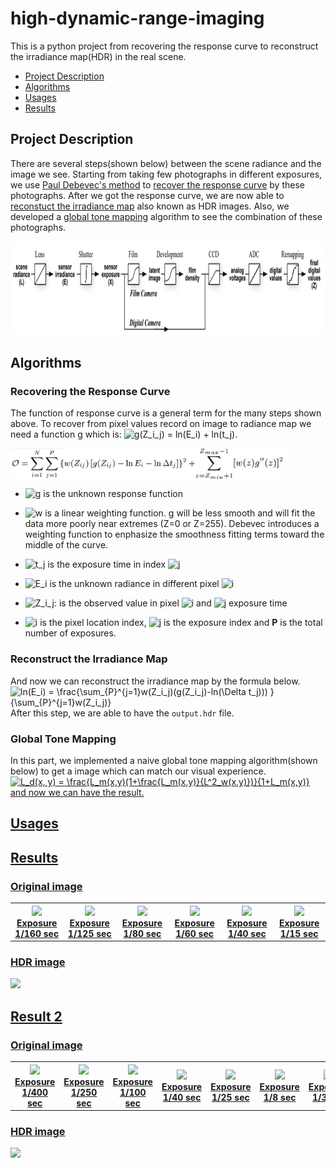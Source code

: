 # high-dynamic-range-imaging
This is a python project from recovering the response curve to reconstruct the irradiance map(HDR) in the real scene.

- [Project Description](#project-description)
- [Algorithms](#algorithms)
- [Usages](#usages)
- [Results](#results)

## Project Description
There are several steps(shown below) between the scene radiance and the image we see. Starting from taking few photographs in different exposures, we use  [Paul Debevec's method](http://www.pauldebevec.com/Research/HDR/debevec-siggraph97.pdf) to [recover the response curve](#recovering-the-response-curve) by these photographs. After we got the response curve, we are now able to [reconstuct the irradiance map](#reconstruct-the-irradiance-map) also known as HDR images. Also, we developed a [global tone mapping](#global-tone-mapping) algorithm to see the combination of these photographs.

<img src="https://github.com/qa276390/high-dynamic-range-image/blob/master/example/steps.png" height="150"/>


## Algorithms 
### Recovering the Response Curve

The function of response curve is a general term for the many steps shown above. To recover from pixel values record on image to radiance map we need a function g which is:  <img src="https://latex.codecogs.com/svg.latex?g(Z_i_j)&space;=&space;ln(E_i)&space;&plus;&space;ln(t_j)" title="g(Z_i_j) = ln(E_i) + ln(t_j)" /></a>.

<img  align="center" src="https://github.com/qa276390/high-dynamic-range-image/blob/master/example/eq1.png" height="50"/>

- <img src="https://latex.codecogs.com/svg.latex?\Large&space;g" title="g" /> is the unknown response function

- <img src="https://latex.codecogs.com/svg.latex?\Large&space;w" title="w" /> is a linear weighting function. g will be less smooth and will fit the data more poorly near extremes (Z=0 or Z=255). Debevec introduces a weighting function to enphasize the smoothness fitting terms toward the middle of the curve.

- <img src="https://latex.codecogs.com/svg.latex?\Large&space;t_j" title="t_j" /> is the exposure time in index <img src="https://latex.codecogs.com/svg.latex?\Large&space;j" title="j" />

- <img src="https://latex.codecogs.com/svg.latex?\Large&space;E_i" title="E_i" /> is the unknown radiance in different pixel <img src="https://latex.codecogs.com/svg.latex?\Large&space;i" title="i" />

- <img src="https://latex.codecogs.com/svg.latex?\Large&space;Z_i_j" title="Z_i_j" />: is the observed value in pixel <img src="https://latex.codecogs.com/svg.latex?\Large&space;i" title="i" /> and <img src="https://latex.codecogs.com/svg.latex?\Large&space;j" title="j" /> exposure time

- <img src="https://latex.codecogs.com/svg.latex?\Large&space;i" title="i" /> is the pixel location index, <img src="https://latex.codecogs.com/svg.latex?\Large&space;j" title="j" /> is the exposure index and **P** is the total number of exposures.

### Reconstruct the Irradiance Map
And now we can reconstruct the irradiance map by the formula below.
<img src="https://latex.codecogs.com/svg.latex?ln(E_i)&space;=&space;\frac{\sum_{P}^{j=1}w(Z_i_j)(g(Z_i_j)-ln(\Delta&space;t_j)))&space;}{\sum_{P}^{j=1}w(Z_i_j)}" title="ln(E_i) = \frac{\sum_{P}^{j=1}w(Z_i_j)(g(Z_i_j)-ln(\Delta t_j))) }{\sum_{P}^{j=1}w(Z_i_j)}" />
After this step, we are able to have the `output.hdr` file.

### Global Tone Mapping
In this part, we implemented a naive global tone mapping algorithm(shown below) to get a image which can match our visual experience.
<a href="https://www.codecogs.com/eqnedit.php?latex=L_d(x,&space;y)&space;=&space;\frac{L_m(x,y)(1&plus;\frac{L_m(x,y)}{L^2_w(x,y)})}{1&plus;L_m(x,y)}" target="_blank"><img src="https://latex.codecogs.com/svg.latex?L_d(x,&space;y)&space;=&space;\frac{L_m(x,y)(1&plus;\frac{L_m(x,y)}{L^2_w(x,y)})}{1&plus;L_m(x,y)}" title="L_d(x, y) = \frac{L_m(x,y)(1+\frac{L_m(x,y)}{L^2_w(x,y)})}{1+L_m(x,y)}" />
and now we can have the result.

## Usages



## Results
### Original image
<table>
<tr>
<th><img src="https://github.com/vivianhylee/high-dynamic-range-image/raw/master/example/sample-00.png" /><br>Exposure 1/160 sec</th>
<th><img src="https://github.com/vivianhylee/high-dynamic-range-image/raw/master/example/sample-01.png" /><br>Exposure 1/125 sec</th>
<th><img src="https://github.com/vivianhylee/high-dynamic-range-image/raw/master/example/sample-02.png" /><br>Exposure 1/80 sec</th>
<th><img src="https://github.com/vivianhylee/high-dynamic-range-image/raw/master/example/sample-03.png" /><br>Exposure 1/60 sec</th>
<th><img src="https://github.com/vivianhylee/high-dynamic-range-image/raw/master/example/sample-04.png" /><br>Exposure 1/40 sec</th>
<th><img src="https://github.com/vivianhylee/high-dynamic-range-image/raw/master/example/sample-05.png" /><br>Exposure 1/15 sec</th>
</tr>
</table>

### HDR image
<img src="https://github.com/vivianhylee/high-dynamic-range-image/raw/master/example/output1.png" width="500"/>

## Result 2
### Original image
<table>
<tr>
<th><img src="https://github.com/vivianhylee/high-dynamic-range-image/raw/master/example/sample2-00.jpg" /><br>Exposure 1/400 sec</th>
<th><img src="https://github.com/vivianhylee/high-dynamic-range-image/raw/master/example/sample2-01.jpg" /><br>Exposure 1/250 sec</th>
<th><img src="https://github.com/vivianhylee/high-dynamic-range-image/raw/master/example/sample2-02.jpg" /><br>Exposure 1/100 sec</th>
<th><img src="https://github.com/vivianhylee/high-dynamic-range-image/raw/master/example/sample2-03.jpg" /><br>Exposure 1/40 sec</th>
<th><img src="https://github.com/vivianhylee/high-dynamic-range-image/raw/master/example/sample2-04.jpg" /><br>Exposure 1/25 sec</th>
<th><img src="https://github.com/vivianhylee/high-dynamic-range-image/raw/master/example/sample2-05.jpg" /><br>Exposure 1/8 sec</th>
<th><img src="https://github.com/vivianhylee/high-dynamic-range-image/raw/master/example/sample2-06.jpg" /><br>Exposure 1/3 sec</th>
</tr>
</table>

### HDR image
<img src="https://github.com/vivianhylee/high-dynamic-range-image/raw/master/example/output2.png" width="500"/>




